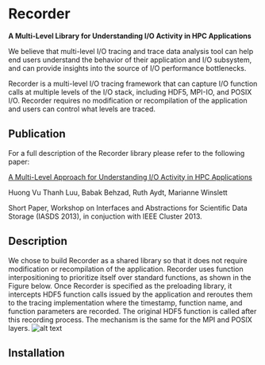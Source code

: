 Recorder
========
**A Multi-Level Library for Understanding I/O Activity in HPC Applications**

We believe that multi-level I/O tracing and trace data analysis tool can help end users understand the behavior of their application and I/O subsystem, and can provide insights into the source of I/O performance bottlenecks.

Recorder is a multi-level I/O tracing framework that can capture I/O function calls at multiple levels of the I/O stack, including HDF5, MPI-IO, and POSIX I/O. Recorder requires no modification or recompilation of the application and users can control what levels are traced.


Publication
-----------

For a full description of the Recorder library please refer to the following paper:

[A Multi-Level Approach for Understanding I/O Activity in HPC Applications](http://web.engr.illinois.edu/~bbehza2/files/Babak_Behzad_IASDS_2013_paper.pdf)

Huong Vu Thanh Luu, Babak Behzad, Ruth Aydt, Marianne Winslett

Short Paper, Workshop on Interfaces and Abstractions for Scientific Data Storage (IASDS 2013), in conjuction with IEEE Cluster 2013.


Description
-----------

We chose to build Recorder as a shared library so that it does not require modification or recompilation of the application. Recorder uses function interpositioning to prioritize itself over standard functions, as shown in the Figure below. Once Recorder is specified as the preloading library, it intercepts HDF5 function calls issued by the application and reroutes them to the tracing implementation where the timestamp, function name, and function parameters are recorded. The original HDF5 function is called after this recording process. The mechanism is the same for the MPI and POSIX layers.
![alt text](http://web.engr.illinois.edu/~bbehza2/files/H5Tuner-Design.png "Dynamic instrumentation of I/O stack by Recorder")


Installation
------------
